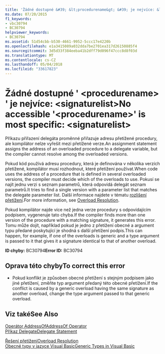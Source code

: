 ```yaml
---
title: 'Žádné dostupné &#39; &lt;procedurename&gt; &#39; je nejvíce: &lt;signaturelist&gt;'
ms.date: 07/20/2015
f1_keywords:
- vbc30794
- BC30794
helpviewer_keywords:
- BC30794
ms.assetid: 51d54cbb-b530-4661-9952-5ccc17e4220b
ms.openlocfilehash: e1a3415089a032dda7be2701ea317d26150885f4
ms.sourcegitcommit: 3d5d33f384eeba41b2dff79d096f47ccc8d8f03d
ms.translationtype: MT
ms.contentlocale: cs-CZ
ms.lasthandoff: 05/04/2018
ms.locfileid: "33617823"
---
```

# <a name="no-accessible-39ltprocedurenamegt39-is-most-specific-ltsignaturelistgt"></a><span data-ttu-id="53ff6-102">Žádné dostupné &#39; &lt;procedurename&gt; &#39; je nejvíce: &lt;signaturelist&gt;</span><span class="sxs-lookup"><span data-stu-id="53ff6-102">No accessible &#39;&lt;procedurename&gt;&#39; is most specific: &lt;signaturelist&gt;</span></span>
<span data-ttu-id="53ff6-103">Příkazu přiřazení delegáta proměnné přiřazuje adresu přetížené procedury, ale kompilátor nelze vyřešit mezi přetížené verze.</span><span class="sxs-lookup"><span data-stu-id="53ff6-103">An assignment statement assigns the address of an overloaded procedure to a delegate variable, but the compiler cannot resolve among the overloaded versions.</span></span>  
  
 <span data-ttu-id="53ff6-104">Pokud kód používá adresu procedury, která je definována v několika verzích přetížené, kompilátor musí rozhodnout, které přetížení používat.</span><span class="sxs-lookup"><span data-stu-id="53ff6-104">When code uses the address of a procedure that is defined in several overloaded versions, the compiler must decide which of the overloads to use.</span></span> <span data-ttu-id="53ff6-105">Pokusí se najít jednu verzi s seznam parametrů, která odpovídá delegát seznam parametrů.</span><span class="sxs-lookup"><span data-stu-id="53ff6-105">It tries to find a single version with a parameter list that matches the delegate parameter list.</span></span> <span data-ttu-id="53ff6-106">Další informace najdete v tématu [rozlišení přetížení](../../visual-basic/programming-guide/language-features/procedures/overload-resolution.md).</span><span class="sxs-lookup"><span data-stu-id="53ff6-106">For more information, see [Overload Resolution](../../visual-basic/programming-guide/language-features/procedures/overload-resolution.md).</span></span>  
  
 <span data-ttu-id="53ff6-107">Pokud kompilátor najde více než jedna verze procedury s odpovídajícím podpisem, vygeneruje tato chyba.</span><span class="sxs-lookup"><span data-stu-id="53ff6-107">If the compiler finds more than one version of the procedure with a matching signature, it generates this error.</span></span> <span data-ttu-id="53ff6-108">Tomu může dojít, například pokud je jedno z přetížení obecné a argument typu předané poskytující je shodná s další přetížení podpis.</span><span class="sxs-lookup"><span data-stu-id="53ff6-108">This can happen, for example, if one of the overloads is generic and a type argument is passed to it that gives it a signature identical to that of another overload.</span></span>  
  
 <span data-ttu-id="53ff6-109">**ID chyby:** BC30794</span><span class="sxs-lookup"><span data-stu-id="53ff6-109">**Error ID:** BC30794</span></span>  
  
## <a name="to-correct-this-error"></a><span data-ttu-id="53ff6-110">Oprava této chyby</span><span class="sxs-lookup"><span data-stu-id="53ff6-110">To correct this error</span></span>  
  
-   <span data-ttu-id="53ff6-111">Pokud konflikt je způsoben obecné přetížení s stejným podpisem jako jiné přetížení, změňte typ argument předaný této obecné přetížení.</span><span class="sxs-lookup"><span data-stu-id="53ff6-111">If the conflict is caused by a generic overload having the same signature as another overload, change the type argument passed to that generic overload.</span></span>  
  
## <a name="see-also"></a><span data-ttu-id="53ff6-112">Viz také</span><span class="sxs-lookup"><span data-stu-id="53ff6-112">See Also</span></span>  
 [<span data-ttu-id="53ff6-113">Operátor AddressOf</span><span class="sxs-lookup"><span data-stu-id="53ff6-113">AddressOf Operator</span></span>](../../visual-basic/language-reference/operators/addressof-operator.md)  
 [<span data-ttu-id="53ff6-114">Příkaz Delegate</span><span class="sxs-lookup"><span data-stu-id="53ff6-114">Delegate Statement</span></span>](../../visual-basic/language-reference/statements/delegate-statement.md)  
   
 [<span data-ttu-id="53ff6-115">Řešení přetížení</span><span class="sxs-lookup"><span data-stu-id="53ff6-115">Overload Resolution</span></span>](../../visual-basic/programming-guide/language-features/procedures/overload-resolution.md)  
 [<span data-ttu-id="53ff6-116">Obecné typy v jazyce Visual Basic</span><span class="sxs-lookup"><span data-stu-id="53ff6-116">Generic Types in Visual Basic</span></span>](../../visual-basic/programming-guide/language-features/data-types/generic-types.md)
